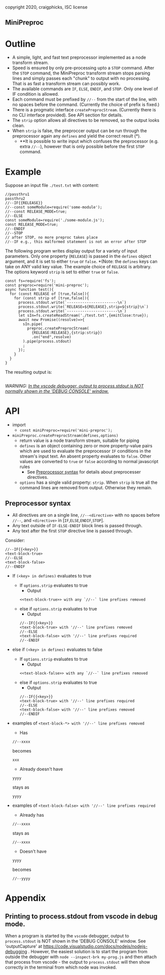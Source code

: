 copyright 2020, craigphicks, ISC license

MiniPreproc
----

# Outline
- A simple, light, and fast text preprocessor implemented as a node transform stream.
- Speed is ensured by only pre-processing upto a `STOP` command.  After the `STOP` command, the MiniPreproc transform stream stops parsing lines and simply passes each "chunk" to output with no processing.  That is as fast a transform stream can possibly work.
- The available commands are `IF`, `ELSE`, `ENDIF`, and `STOP`.  Only one level of IF condition is allowed.
- Each command must be prefixed by `//--` from the start of the line, with no spaces before the command. (Currently the choice of prefix is fixed.)
- There is a progmatic interface `createPreprocStream`. (Currently there is no CLI interface provided).  See API section for details.
- The `strip` option allows all directives to be removed, so the output looks clean.
- When `strip` is false, the preproccer output can be run through the preprocessor again any `defines` and yield the correct result (\*).
  - *\*It is possible to write input which confuses the preprocessor (e.g. extra `//--`), however that is only possible before the first `STOP` command.

# Example

Suppose an input file `./test.txt` with content:
```
//passthru1
passthru2
//--IF{{RELEASE}}
//--const someModule=require('some-module');
//--const RELEASE_MODE=true;
//--ELSE
const someModule=require('./some-module.js');
const RELEASE_MODE=true;
//--ENDIF
//--STOP
// after STOP, no more preproc takes place
//--IF e.g., this malformed statement is not an error after STOP 
```
The following program writes display output for a variety of input parameters.  Only one property (`RELEASE`) is passed in the `defines` object argument, and it is set to either `true` or `false`.  *(Note: the `defines` keys can take on ANY valid key value.  The example choice of `RELEASE` is arbitrary.   The options keyword `strip` is set to either `true` or `false`. 
```
const fs=require('fs');
const preproc=require('mini-preproc');
async function test(){
  for (const RELEASE of [true,false]){
    for (const strip of [true,false]){
      process.stdout.write(`-----------------------\n`)
      process.stdout.write(`RELEASE=${RELEASE},strip=${strip}\n`)
      process.stdout.write(`-----------------------\n`)
      let sIn=fs.createReadStream('./test.txt',{emitClose:true});
      await new Promise((resolve)=>{
        sIn.pipe(
          preproc.createPreprocStream(
            {RELEASE:RELEASE},{strip:strip})
            .on("end",resolve)
        ).pipe(process.stdout)
        ;
      });
    }
  }
}
```
The resulting output is:
```
```

*WARNING: [In the vscode debugger, output to process.stdout is NOT normally shown in the 'DEBUG CONSOLE' window.](#printing-to-processstdout-from-vscode-in-debug-mode)*

# API 
- import 
  - `const miniPreproc=require('mini-preproc');`
- `miniPreproc.createPreprocStream(defines,options)`
  - return value is a node transform stream, suitable for piping
  - `defines` is an object containing zero or more property-value pairs which are used to evaluate the preprocessor `IF` conditions in the stream's input text. An absent property evaluates to `false`.  Other values are converted to `true` or `false` according to normal javascript rules
    - See [Preprocessor syntax](#preprocessor-syntax) for details about preprocesser directives.  
  - `options` has a single valid property: `strip`.  When `strip` is true all the command lines are removed from output. Otherwise they remain. 

## Preprocessor syntax
- All directives are on a single line, `//--<directive>` with no spaces before `//--`, and `<directive>` in [`IF`,`ELSE`,`ENDIF`,`STOP`].
- Any text outside of `IF-ELSE-ENDIF` block lines is passed through.
- Any text after the first `STOP` directive line is passed through.

Consider:
```
//--IF{{<key>}} 
<text-block-true>
//--ELSE
<text-block-false>
//--ENDIF
```
- If `(<key> in defines)` evaluates to true
  - If `options.strip` evaluates to true
    - Output 
    ```
    <<text-block-true>> with any `//--` line prefixes removed 
    ```
  - else if `options.strip` evaluates to true
    - Output 
    ```
    //--IF{{<key>}} 
    <text-block-true> with '//--' line prefixes removed
    //--ELSE
    <text-block-false> with '//--' line prefixes required
    //--ENDIF
    ```
- else if `(<key> in defines)` evaluates to false
  - If `options.strip` evaluates to true
    - Output 
    ```
    <<text-block-false>> with any `//--` line prefixes removed 
    ```
  - else if `options.strip` evaluates to true
    - Output 
    ```
    //--IF{{<key>}} 
    <text-block-true> with '//--' line prefixes required
    //--ELSE
    <text-block-false> with '//--' line prefixes removed
    //--ENDIF
    ```

- examples of `<text-block-*> with '//--' line prefixes removed`
  - Has
  ```
  //--xxxx
  ```
  becomes 
  ```
  xxx
  ```
  - Already doesn't have
  ```
  yyyy
  ```
  stays as  
  ```
  yyyy
  ```
- examples of `<text-block-false> with '//--' line prefixes required`
  - Already has
  ```
  //--xxxx
  ```
  stays as 
  ```
  //--xxxx
  ```
  - Doesn't have
  ```
  yyyy
  ```
  becomes  
  ```
  //--yyyy
  ```

# Appendix
## Printing to process.stdout from vscode in debug mode.
When a program is started by the `vscode` debugger, output to `process.stdout` is NOT shown in the 'DEBUG CONSOLE' window.  See 'outputCapture' at https://code.visualstudio.com/docs/nodejs/nodejs-debugging . However, the easiest solution is to start the program from outside the debugger with `node --inspect-brk my-prog.js` and then attach that process from vscode - the output to `process.stdout` will then show correctly in the terminal from which node was invoked.
